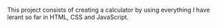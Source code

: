 This project consists of creating a calculator by using everything I have lerant so far in HTML, CSS and JavaScript.